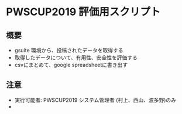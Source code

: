 PWSCUP2019 評価用スクリプト
==

## 概要
- gsuite 環境から、投稿されたデータを取得する
- 取得したデータについて、有用性、安全性を評価する
- csvにまとめて、google spreadsheetに書き出す

## 注意 
- 実行可能者: PWSCUP2019 システム管理者 (村上、西山、波多野)のみ
- 
